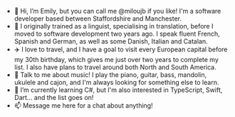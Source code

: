 - 👋 Hi, I’m Emily, but you can call me @miloujb if you like! I'm a software developer based between Staffordshire and Manchester.
- 👀 I originally trained as a linguist, specialising in translation, before I moved to software development two years ago. I speak fluent French, Spanish and German, as well as some Danish, Italian and Catalan.
- ✈️ I love to travel, and I have a goal to visit every European capital before my 30th birthday, which gives me just over two years to complete my list. I also have plans to travel around both North and South America. 
- 🎼 Talk to me about music! I play the piano, guitar, bass, mandolin, ukulele and cajon, and I'm always looking for something else to learn.
- 🌱 I’m currently learning C#, but I'm also interested in TypeScript, Swift, Dart... and the list goes on!
- 📫 Message me here for a chat about anything!

<!---
miloujb/miloujb is a ✨ special ✨ repository because its `README.md` (this file) appears on your GitHub profile.
You can click the Preview link to take a look at your changes.
--->
